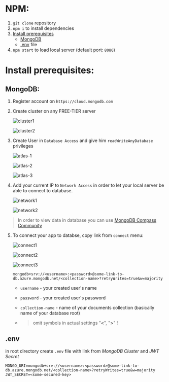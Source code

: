 # **NPM**:

1. `git clone` repository
2. `npm i` to install dependencies
3. [Install prerequisites](#install-prerequisites)
   - [MongoDB](#MongoDB)
   - [.env](#.env) file
4. `npm start` to load local server (default port: `8080`)

# **Install prerequisites**:

## **MongoDB**:

1. Register account on `https://cloud.mongodb.com`
2. Create cluster on any FREE-TIER server

   ![cluster1](/assets/clusters-1.png)

   ![cluster2](/assets/clusters-2.png)

3. Create User in `Database Access` and give him `readWriteAnyDatabase` privileges

   ![atlas-1](/assets/atlas-1.png)

   ![atlas-2](/assets/database-access-1.png)

   ![atlas-3](/assets/database-access-2.png)

4. Add your current IP to `Network Access` in order to let your local server be able to connect to database.

   ![network1](/assets/network-access-1.png)

   ![network2](/assets/network-access-2.png)

> In order to view data in database you can use [MongoDB Compass Community](https://www.mongodb.com/download-center/compass)

5. To connect your app to databse, copy link from `connect` menu:

   ![connect1](/assets/connect-1.png)

   ![connect2](/assets/connect-2.png)

   ![connect3](/assets/connect-3.png)

   ```
   mongodb+srv://<username>:<password>@some-link-to-db.azure.mongodb.net/<collection-name>?retryWrites=true&w=majority
   ```

   - `username` - your created user's name
   - `password` - your created user's password
   - `collection-name` - name of your documents collection (basically name of your database root)

   - > omit symbols in actual settings "**\<**", "**\>**" !

## **.env**

in root directory create `.env` file with link from _MongoDB Cluster_ and _JWT Secret_

```
MONGO_URI=mongodb+srv://<username>:<password>@some-link-to-db.azure.mongodb.net/<collection-name>?retryWrites=true&w=majority
JWT_SECRET=<some-secured-key>
```
